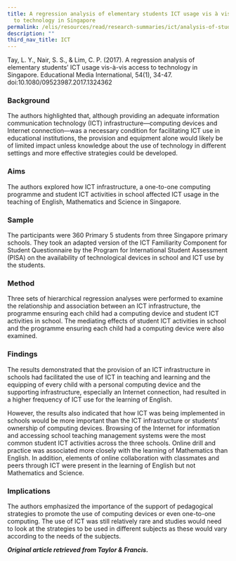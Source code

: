 ```yaml
---
title: A regression analysis of elementary students ICT usage vis à vis access
  to technology in Singapore
permalink: /elis/resources/read/research-summaries/ict/analysis-of-student-usage-vis-a-vis-access-to-technology/
description: ""
third_nav_title: ICT
---
```

Tay, L. Y., Nair, S. S., & Lim, C. P. (2017). A regression analysis of elementary students’ ICT usage vis-à-vis access to technology in Singapore. Educational Media International, 54(1), 34-47. doi:10.1080/09523987.2017.1324362

### Background

The authors highlighted that, although providing an adequate information communication technology (ICT) infrastructure—computing devices and Internet connection—was a necessary condition for facilitating ICT use in educational institutions, the provision and equipment alone would likely be of limited impact unless knowledge about the use of technology in different settings and more effective strategies could be developed. 

### Aims

The authors explored how ICT infrastructure, a one-to-one computing programme and student ICT activities in school affected ICT usage in the teaching of English, Mathematics and Science in Singapore.   

### Sample

The participants were 360 Primary 5 students from three Singapore primary schools. They took an adapted version of the ICT Familiarity Component for Student Questionnaire by the Program for International Student Assessment (PISA) on the availability of technological devices in school and ICT use by the students.   

### Method

Three sets of hierarchical regression analyses were performed to examine the relationship and association between an ICT infrastructure, the programme ensuring each child had a computing device and student ICT activities in school. The mediating effects of student ICT activities in school and the programme ensuring each child had a computing device were also examined.   

### Findings

The results demonstrated that the provision of an ICT infrastructure in schools had facilitated the use of ICT in teaching and learning and the equipping of every child with a personal computing device and the supporting infrastructure, especially an Internet connection, had resulted in a higher frequency of ICT use for the learning of English. 

  

However, the results also indicated that how ICT was being implemented in schools would be more important than the ICT infrastructure or students’ ownership of computing devices. Browsing of the Internet for information and accessing school teaching management systems were the most common student ICT activities across the three schools. Online drill and practice was associated more closely with the learning of Mathematics than English. In addition, elements of online collaboration with classmates and peers through ICT were present in the learning of English but not Mathematics and Science.   
### Implications

The authors emphasized the importance of the support of pedagogical strategies to promote the use of computing devices or even one-to-one computing. The use of ICT was still relatively rare and studies would need to look at the strategies to be used in different subjects as these would vary according to the needs of the subjects.


_**Original article retrieved from Taylor & Francis.**_ 


